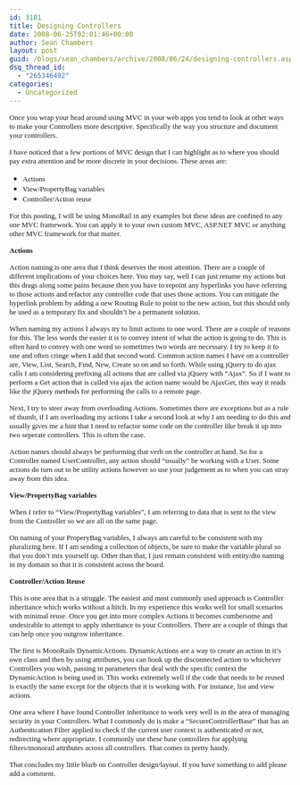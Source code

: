 ```yaml
---
id: 3181
title: Designing Controllers
date: 2008-06-25T02:01:46+00:00
author: Sean Chambers
layout: post
guid: /blogs/sean_chambers/archive/2008/06/24/designing-controllers.aspx
dsq_thread_id:
  - "265346492"
categories:
  - Uncategorized
---
```

<font face="Trebuchet MS" size="2">Once you wrap your head around using MVC in your web apps you tend to look at other ways to make your Controllers more descriptive. Specifically the way you structure and document your controllers.</font>

<font face="Trebuchet MS" size="2">I have noticed that a few portions of MVC design that I can highlight as to where you should pay extra attention and be more discrete in your decisions. These areas are:</font>

  * <font face="Trebuchet MS" size="2">Actions</font>
  * <font face="Trebuchet MS" size="2">View/PropertyBag variables</font>
  * <font face="Trebuchet MS" size="2">Controller/Action reuse</font>

<font face="Trebuchet MS" size="2">For this posting, I will be using MonoRail in any examples but these ideas are confined to any one MVC framework. You can apply it to your own custom MVC, ASP.NET MVC or anything other MVC framework for that matter.</font>

**<font face="Trebuchet MS" size="2">Actions</font>**

<font face="Trebuchet MS" size="2">Action naming is one area that I think deserves the most attention. There are a couple of different implications of your choices here. You may say, well I can just rename my actions but this drags along some pains because then you have to repoint any hyperlinks you have referring to those actions and refactor any controller code that uses those actions. You can mitigate the hyperlink problem by adding a new Routing Rule to point to the new action, but this should only be used as a temporary fix and shouldn&#8217;t be a permanent solution.</font>

<font face="Trebuchet MS" size="2">When naming my actions I always try to limit actions to one word. There are a couple of reasons for this. The less words the easier it is to convey intent of what the action is going to do. This is often hard to convey with one word so sometimes two words are necessary. I try to keep it to one and often cringe when I add that second word. Common action names I have on a controller are, View, List, Search, Find, New, Create so on and so forth. While using jQuery to do ajax calls I am considering prefixing all actions that are called via jQuery with &#8220;Ajax&#8221;. So if I want to perform a Get action that is called via ajax the action name would be AjaxGet, this way it reads like the jQuery methods for performing the calls to a remote page.</font>

<font face="Trebuchet MS" size="2">Next, I try to steer away from overloading Actions. Sometimes there are exceptions but as a rule of thumb, if I am overloading my actions I take a second look at why I am needing to do this and usually gives me a hint that I need to refactor some code on the controller like break it up into two seperate controllers. This is often the case.</font>

<font face="Trebuchet MS" size="2">Action names should always be performing that verb on the controller at hand. So for a Controller named UserController, any action should &#8220;usually&#8221; be working with a User. Some actions do turn out to be utility actions however so use your judgement as to when you can stray away from this idea.</font>

**<font face="Trebuchet MS" size="2">View/PropertyBag variables</font>**

<font face="Trebuchet MS" size="2">When I refer to &#8220;View/PropertyBag variables&#8221;, I am referring to data that is sent to the view from the Controller so we are all on the same page.</font>

<font face="Trebuchet MS" size="2">On naming of your ProperyBag variables, I always am careful to be consistent with my pluralizing here. If I am sending a collection of objects, be sure to make the variable plural so that you don&#8217;t mix yourself up. Other than that, I just remain consistent with entity/dto naming in my domain so that it is consistent across the board.</font>

**<font face="Trebuchet MS" size="2">Controller/Action Reuse</font>**

<font face="Trebuchet MS" size="2">This is one area that is a struggle. The easiest and most commonly used approach is Controller inheritance which works without a hitch. In my experience this works well for small scenarios with minimal reuse. Once you get into more complex Actions it becomes cumbersome and undesirable to attempt to apply inheritance to your Controllers. There are a couple of things that can help once you outgrow inheritance.</font>

<font face="Trebuchet MS" size="2">The first is MonoRails DynamicActions. DynamicActions are a way to create an action in it&#8217;s own class and then by using attributes, you can hook up the disconnected action to whichever Controllers you wish, passing in parameters that deal with the specific context the DynamicAction is being used in. This works extremely well if the code that needs to be reused is exactly the same except for the objects that it is working with. For instance, list and view actions.</font>

 <font face="Trebuchet MS" size="2">One area where I have found Controller inheritance to work very well is in the area of managing security in your Controllers. What I commonly do is make a &#8220;SecureControllerBase&#8221; that has an Authentication Filter applied to check if the current user context is authenticated or not, redirecting where appropriate. I commonly use these base controllers for applying filters/monorail attributes across all controllers. That comes in pretty handy.</font>

<font face="Trebuchet MS" size="2">That concludes my little blurb on Controller design/layout. If you have something to add please add a comment.</font>